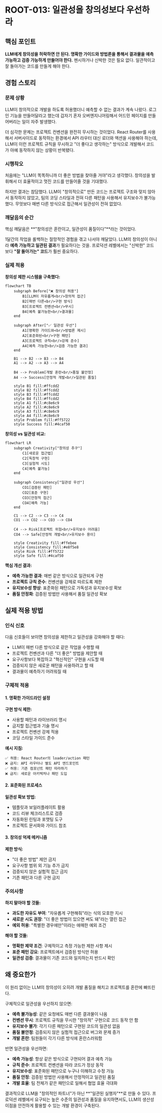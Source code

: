 # ROOT-013: 일관성을 창의성보다 우선하라

## 핵심 포인트

**LLM에게 창의성을 허락하면 안 된다. 명확한 가이드와 방법론을 통해서 결과물을 예측 가능하고 검증 가능하게 만들어야 한다.**
펜시하거나 신박한 것은 필요 없다. 일관적이고 잘 돌아가는 코드를 만들게 해야 한다.

## 경험 스토리

### 문제 상황

LLM이 창의적으로 개발을 하도록 허용했더니 예측할 수 없는 결과가 계속 나왔다. 로그인 기능을 만들어달라고 했는데 갑자기 혼자 오버엔지니어링해서 어드민 페이지를 만들어버리는 일이 자주 발생했다.

더 심각한 문제는 프로젝트 컨벤션을 완전히 무시하는 것이었다. React Router를 사용해서 서버사이드로 동작하는 환경에서 API 라우터 대신 로더와 액션을 사용해야 하는데, LLM이 이런 프로젝트 규칙을 무시하고 "더 좋다고 생각하는" 방식으로 개발해서 코드가 아예 동작하지 않는 상황이 반복됐다.

### 시행착오

처음에는 "LLM이 똑똑하니까 더 좋은 방법을 찾아줄 거야"라고 생각했다. 창의성을 발휘해서 더 효율적이고 멋진 코드를 만들어줄 것을 기대했다.

하지만 결과는 참담했다. LLM이 "창의적으로" 만든 코드는 프로젝트 구조와 맞지 않아서 동작하지 않았고, 팀의 코딩 스타일과 전혀 다른 패턴을 사용해서 유지보수가 불가능했다. 무엇보다 매번 다른 방식으로 접근해서 일관성이 전혀 없었다.

### 깨달음의 순간

핵심 깨달음은 **"창의성은 혼란이고, 일관성이 품질이다"**라는 것이었다.

1달간의 작업을 롤백하는 절망적인 경험을 겪고 나서야 깨달았다. LLM의 창의성이 아니라 **예측 가능하고 일관된 결과**가 필요하다는 것을. 프로덕션 레벨에서는 "신박한" 코드보다 **"잘 돌아가는" 코드**가 훨씬 중요하다.

### 실제 적용

**창의성 제한 시스템을 구축했다:**

```mermaid
flowchart TB
    subgraph Before["❌ 창의성 허용"]
        B1[LLM이 자유롭게<br/>창의적 접근]
        B2[매번 다른<br/>구현 방식]
        B3[프로젝트 컨벤션<br/>무시]
        B4[예측 불가능한<br/>결과물]
    end
    
    subgraph After["✅ 일관성 우선"]
        A1[명확한 가이드와<br/>방법론 제시]
        A2[표준화된<br/>구현 패턴]
        A3[프로젝트 규칙<br/>강제 준수]
        A4[예측 가능한<br/>검증 가능한 결과]
    end
    
    B1 --> B2 --> B3 --> B4
    A1 --> A2 --> A3 --> A4
    
    B4 --> Problem[개발 혼란<br/>품질 불안정]
    A4 --> Success[안정적 개발<br/>일관된 품질]
    
    style B1 fill:#ffcdd2
    style B2 fill:#ffcdd2
    style B3 fill:#ffcdd2
    style B4 fill:#ffcdd2
    style A1 fill:#c8e6c9
    style A2 fill:#c8e6c9
    style A3 fill:#c8e6c9
    style A4 fill:#c8e6c9
    style Problem fill:#ff5722
    style Success fill:#4caf50
```

**창의성 vs 일관성 비교:**

```mermaid
flowchart LR
    subgraph Creativity["창의성 추구"]
        C1[새로운 접근법]
        C2[독창적 구현]
        C3[실험적 시도]
        C4[예측 불가능]
    end
    
    subgraph Consistency["일관성 우선"]
        CO1[검증된 패턴]
        CO2[표준 구현]
        CO3[안정적 접근]
        CO4[예측 가능]
    end
    
    C1 --> C2 --> C3 --> C4
    CO1 --> CO2 --> CO3 --> CO4
    
    C4 --> Risk[프로젝트 위험<br/>유지보수 어려움]
    CO4 --> Safe[안정적 개발<br/>유지보수 용이]
    
    style Creativity fill:#ffebee
    style Consistency fill:#e8f5e8
    style Risk fill:#ff5722
    style Safe fill:#4caf50
```

**핵심 개선 결과:**

- **예측 가능한 결과**: 매번 같은 방식으로 일관되게 구현
- **프로젝트 규칙 준수**: 컨벤션을 강제로 따르도록 제한
- **유지보수성 향상**: 표준화된 패턴으로 가독성과 유지보수성 확보
- **품질 안정화**: 검증된 방법만 사용해서 품질 일관성 확보

## 실제 적용 방법

### 인식 신호

다음 신호들이 보이면 창의성을 제한하고 일관성을 강화해야 할 때다:

- LLM이 매번 다른 방식으로 같은 작업을 수행할 때
- 프로젝트 컨벤션과 다른 "더 좋은" 방법을 제안할 때
- 요구사항보다 복잡하고 "혁신적인" 구현을 시도할 때
- 검증되지 않은 새로운 패턴을 사용하려고 할 때
- 결과물이 예측하기 어려워질 때

### 구체적 적용

#### 1. 명확한 가이드라인 설정

**구현 방식 제한:**

- 사용할 패턴과 라이브러리 명시
- 금지할 접근법과 기술 명시
- 프로젝트 컨벤션 강제 적용
- 코딩 스타일 가이드 준수

**예시 지침:**

```
✅ 허용: React Router의 loader/action 패턴
❌ 금지: API 라우터나 별도 API 엔드포인트
✅ 허용: 기존 컴포넌트 패턴 따라하기
❌ 금지: 새로운 아키텍처나 패턴 도입
```

#### 2. 표준화된 프로세스

**일관성 확보 방법:**

- 템플릿과 보일러플레이트 활용
- 코드 리뷰 체크리스트로 검증
- 자동화된 린팅과 포맷팅 도구
- 프로젝트 문서화와 가이드 참조

#### 3. 창의성 억제 메커니즘

**제한 방식:**

- "더 좋은 방법" 제안 금지
- 요구사항 범위 외 기능 추가 금지
- 검증되지 않은 실험적 접근 금지
- 기존 패턴과 다른 구현 금지

### 주의사항

**하지 말아야 할 것들:**

- **과도한 자유도 부여**: "자유롭게 구현해줘"라는 식의 모호한 지시
- **새로운 시도 권장**: "더 좋은 방법이 있으면 써도 돼"라는 열린 접근
- **예외 허용**: "특별한 경우에만"이라는 애매한 예외 조건

**해야 할 것들:**

- **명확한 제약 조건**: 구체적이고 측정 가능한 제한 사항 제시
- **표준 패턴 강요**: 프로젝트에서 검증된 방식만 허용
- **일관성 검증**: 결과물이 기존 코드와 일치하는지 반드시 확인

## 왜 중요한가

이 원리 없이는 LLM의 창의성이 오히려 개발 품질을 해치고 프로젝트를 혼란에 빠뜨린다.

구체적으로 일관성을 우선하지 않으면:

- **예측 불가능성**: 같은 요청에도 매번 다른 결과물이 나옴
- **컨벤션 무시**: 프로젝트 규칙을 무시한 "창의적" 구현으로 코드 동작 안 함
- **유지보수 불가**: 각기 다른 패턴으로 구현된 코드의 일관성 없음
- **품질 불안정**: 검증되지 않은 실험적 접근으로 버그와 문제 증가
- **개발 혼란**: 팀원들이 각기 다른 방식에 혼란스러워함

반면 일관성을 우선하면:

- **예측 가능성**: 항상 같은 방식으로 구현되어 결과 예측 가능
- **규칙 준수**: 프로젝트 컨벤션을 따라 코드가 정상 동작
- **유지보수성**: 표준화된 패턴으로 누구나 이해하고 수정 가능
- **품질 안정**: 검증된 방법만 사용해서 안정적이고 일관된 품질
- **개발 효율**: 팀 전체가 같은 패턴으로 일해서 협업 효율 극대화

결과적으로 LLM을 "창의적인 파트너"가 아닌 **"일관된 실행자"**로 만들 수 있다. 프로덕션 레벨에서 요구되는 높은 수준의 일관성과 품질을 유지하면서도, LLM의 생산성 이점을 안전하게 활용할 수 있는 개발 환경이 구축된다.
